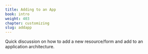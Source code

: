 ```yaml
---
title: Adding to an App
book: intro
weight: 403
chapter: customizing
slug: addapp
---
```

Quick discussion on how to add a new resource/form and add to an application architecture.